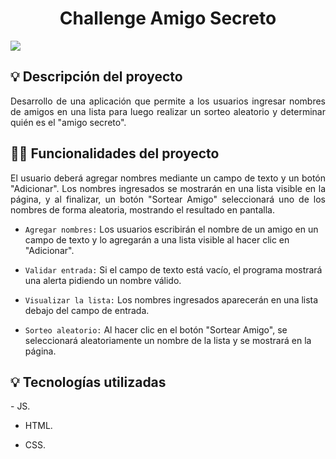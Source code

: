 <h1 align="center"> Challenge Amigo Secreto </h1>

<p align="left">
<img src="https://img.shields.io/badge/STATUS-COMPLETADO-green">
</p>

## 💡 Descripción del proyecto
<p align="justify">
   Desarrollo de una aplicación que permite a los usuarios ingresar nombres de amigos en una lista para luego realizar un sorteo aleatorio y determinar quién es el "amigo secreto".
</p>

## 👩‍💻 Funcionalidades del proyecto
<p align="justify">
  El usuario deberá agregar nombres mediante un campo de texto y un botón "Adicionar". Los nombres ingresados se mostrarán en una lista visible en la página, y al finalizar, un botón "Sortear Amigo" seleccionará uno de los nombres de forma aleatoria, mostrando el resultado en pantalla.

- `Agregar nombres:` Los usuarios escribirán el nombre de un amigo en un campo de texto y lo agregarán a una lista visible al hacer clic en "Adicionar".

- `Validar entrada:` Si el campo de texto está vacío, el programa mostrará una alerta pidiendo un nombre válido.

- `Visualizar la lista:` Los nombres ingresados aparecerán en una lista debajo del campo de entrada.

- `Sorteo aleatorio:` Al hacer clic en el botón "Sortear Amigo", se seleccionará aleatoriamente un nombre de la lista y se mostrará en la página.
</p>

## 💡 Tecnologías utilizadas
<p align="justify">
 - JS.
  
 - HTML.
   
 - CSS.
</p>
